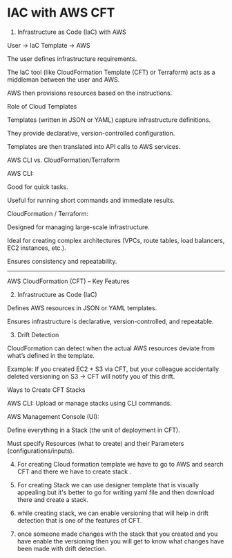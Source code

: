 # IAC with AWS CFT

1. Infrastructure as Code (IaC) with AWS

User → IaC Template → AWS

The user defines infrastructure requirements.

The IaC tool (like CloudFormation Template (CFT) or Terraform) acts as a middleman between the user and AWS.

AWS then provisions resources based on the instructions.

Role of Cloud Templates

Templates (written in JSON or YAML) capture infrastructure definitions.

They provide declarative, version-controlled configuration.

Templates are then translated into API calls to AWS services.

AWS CLI vs. CloudFormation/Terraform

AWS CLI:

Good for quick tasks.

Useful for running short commands and immediate results.

CloudFormation / Terraform:

Designed for managing large-scale infrastructure.

Ideal for creating complex architectures (VPCs, route tables, load balancers, EC2 instances, etc.).

Ensures consistency and repeatability.


-------------------

AWS CloudFormation (CFT) – Key Features

2. Infrastructure as Code (IaC)

Defines AWS resources in JSON or YAML templates.

Ensures infrastructure is declarative, version-controlled, and repeatable.

3. Drift Detection

CloudFormation can detect when the actual AWS resources deviate from what’s defined in the template.

Example: If you created EC2 + S3 via CFT, but your colleague accidentally deleted versioning on S3 → CFT will notify you of this drift.

Ways to Create CFT Stacks

AWS CLI: Upload or manage stacks using CLI commands.

AWS Management Console (UI):

Define everything in a Stack (the unit of deployment in CFT).

Must specify Resources (what to create) and their Parameters (configurations/inputs).


4. For creating Cloud formation template we have to go to AWS and search CFT and there
we have to create stack .

5. For creating Stack we can use designer template that is visually appealing but it's better to go for writing yaml file and then download there and create a stack.

6. while creating stack, we can enable versioning that will help in drift detection that is one of the features of CFT.

7. once someone made changes with the stack that you created and you have enable the versioning then you will get to know what changes have been made with drift detection.
